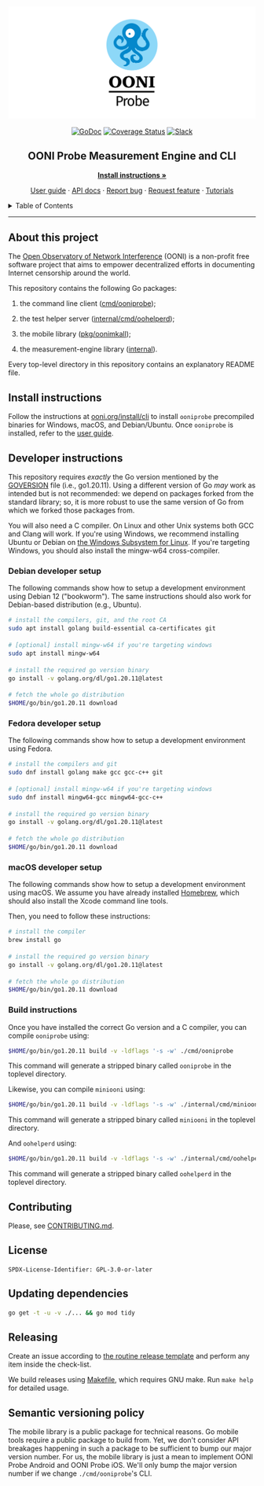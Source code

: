 <!--
Adapted from https://github.com/othneildrew/Best-README-Template, which is
under the MIT license. So, this file is also under the MIT license.
-->

[![OONI Probe Android](docs/logo.png)](https://ooni.org)

<div align="center">

[![GoDoc](https://pkg.go.dev/badge/github.com/ooni/probe-cli/)](https://pkg.go.dev/github.com/ooni/probe-cli/v3) [![Coverage Status](https://coveralls.io/repos/github/ooni/probe-cli/badge.svg?branch=master)](https://coveralls.io/github/ooni/probe-cli?branch=master) [![Slack](https://slack.openobservatory.org/badge.svg)](https://slack.openobservatory.org/)

## OONI Probe Measurement Engine and CLI

**[Install instructions »](https://ooni.org/install/cli)**

[User guide](https://ooni.org/support/ooni-probe-cli) · [API docs](https://godoc.org/github.com/ooni/probe-cli) · [Report bug](https://github.com/ooni/probe/issues/new?labels=ooni/probe-cli&assignee=bassosimone) · [Request feature](https://github.com/ooni/probe/issues/new?labels=ooni/probe-cli&assignee=bassosimone) · [Tutorials](https://github.com/ooni/probe-cli/tree/master/internal/tutorial)

</div>

<details>
  <summary>Table of Contents</summary>
  <ol>
    <li><a href="#about-this-project">About this project</a></li>
    <li><a href="#install-instructions">Install instructions</a></li>
    <li><a href="#build-instructions">Build instructions<a></li>
    <li><a href="#contributing">Contributing</a></li>
    <li><a href="#license">License</a></li>
    <li><a href="#updating-dependencies">Updating dependencies</a></li>
    <li><a href="#releasing">Releasing<a></li>
    <li><a href="#semantic-versioning-policy">Semantic versioning policy<a></li>
  </ol>
</details>

<hr>

## About this project

The [Open Observatory of Network Interference](https://ooni.org) (OONI)
is a non-profit free software project that aims to empower decentralized
efforts in documenting Internet censorship around the world.

This repository contains the following Go packages:

1. the command line client ([cmd/ooniprobe](cmd/ooniprobe));

2. the test helper server ([internal/cmd/oohelperd](internal/cmd/oohelperd));

3. the mobile library ([pkg/oonimkall](pkg/oonimkall));

4. the measurement-engine library ([internal](internal)).

Every top-level directory in this repository contains an explanatory README file.

## Install instructions

Follow the instructions at [ooni.org/install/cli](https://ooni.org/install/cli)
to install `ooniprobe` precompiled binaries for Windows, macOS, and
Debian/Ubuntu. Once `ooniprobe` is installed, refer to the
[user guide](https://ooni.org/support/ooni-probe-cli).

## Developer instructions

This repository requires _exactly_ the Go version mentioned by the
[GOVERSION](GOVERSION) file (i.e., go1.20.11). Using a different version of
Go _may_ work as intended but is not recommended: we depend
on packages forked from the standard library; so, it is
more robust to use the same version of Go from which
we forked those packages from.

You will also need a C compiler. On Linux and other Unix systems
both GCC and Clang will work. If you're using Windows, we
recommend installing Ubuntu or Debian on [the Windows Subsystem
for Linux](https://learn.microsoft.com/en-us/windows/wsl/install).
If you're targeting Windows, you should also install the
mingw-w64 cross-compiler.

### Debian developer setup

The following commands show how to setup a development
environment using Debian 12 ("bookworm"). The same instructions
should also work for Debian-based distribution (e.g., Ubuntu).

```bash
# install the compilers, git, and the root CA
sudo apt install golang build-essential ca-certificates git

# [optional] install mingw-w64 if you're targeting windows
sudo apt install mingw-w64

# install the required go version binary
go install -v golang.org/dl/go1.20.11@latest

# fetch the whole go distribution
$HOME/go/bin/go1.20.11 download
```

### Fedora developer setup

The following commands show how to setup a development
environment using Fedora.

```bash
# install the compilers and git
sudo dnf install golang make gcc gcc-c++ git

# [optional] install mingw-w64 if you're targeting windows
sudo dnf install mingw64-gcc mingw64-gcc-c++

# install the required go version binary
go install -v golang.org/dl/go1.20.11@latest

# fetch the whole go distribution
$HOME/go/bin/go1.20.11 download
```

### macOS developer setup

The following commands show how to setup a development
environment using macOS. We assume you have already installed
[Homebrew](https://brew.sh), which should also install the
Xcode command line tools.

Then, you need to follow these instructions:

```bash
# install the compiler
brew install go

# install the required go version binary
go install -v golang.org/dl/go1.20.11@latest

# fetch the whole go distribution
$HOME/go/bin/go1.20.11 download
```

### Build instructions

Once you have installed the correct Go version and a C compiler,
you can compile `ooniprobe` using:

```bash
$HOME/go/bin/go1.20.11 build -v -ldflags '-s -w' ./cmd/ooniprobe
```

This command will generate a stripped binary called `ooniprobe`
in the toplevel directory.

Likewise, you can compile `miniooni` using:

```bash
$HOME/go/bin/go1.20.11 build -v -ldflags '-s -w' ./internal/cmd/miniooni
```

This command will generate a stripped binary called `miniooni`
in the toplevel directory.

And `oohelperd` using:

```bash
$HOME/go/bin/go1.20.11 build -v -ldflags '-s -w' ./internal/cmd/oohelperd
```

This command will generate a stripped binary called `oohelperd`
in the toplevel directory.

## Contributing

Please, see [CONTRIBUTING.md](CONTRIBUTING.md).

## License

```
SPDX-License-Identifier: GPL-3.0-or-later
```

## Updating dependencies

```bash
go get -t -u -v ./... && go mod tidy
```

## Releasing

Create an issue according to [the routine release template](
https://github.com/ooni/probe/blob/master/.github/ISSUE_TEMPLATE/routine-sprint-releases.md)
and perform any item inside the check-list.

We build releases using [Makefile](Makefile), which requires GNU make. Run
`make help` for detailed usage.

## Semantic versioning policy

The mobile library is a public package for technical reasons. Go mobile tools require
a public package to build from. Yet, we don't consider API breakages happening in
such a package to be sufficient to bump our major version number. For us, the mobile
library is just a mean to implement OONI Probe Android and OONI Probe iOS. We'll
only bump the major version number if we change `./cmd/ooniprobe`'s CLI.

